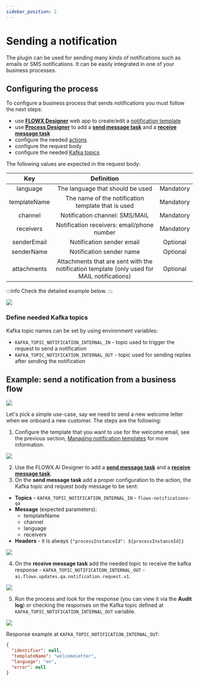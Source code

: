 ```yaml
---
sidebar_position: 2
---
```


# Sending a notification

The plugin can be used for sending many kinds of notifications such as emails or SMS notifications. It can be easily integrated in one of your business processes.

## **Configuring the process**

To configure a business process that sends notifications you must follow the next steps:

* use [**FLOWX Designer**](../../../../../terms/flowx-ai-designer) web app to create/edit a [notification template](./managing-notification-templates.md)
* use [**Process Designer**](../../../../../terms/flowx-process-designer) to add a [**send message task**](../../../../../building-blocks/node/message-send-received-task-node.md#message-send-task) and a [**receive message task**](../../../)
* configure the needed [actions](../../../../../building-blocks/actions/actions.md)
* configure the request body
* configure the needed [Kafka topics](../../../plugins-setup-guide/notifications-plugin-setup/notifications-plugin-setup.md)

The following values are expected in the request body:

|     Key      |                                         Definition                                          |           |
| :----------: | :-----------------------------------------------------------------------------------------: | :-------: |
|   language   |                              The language that should be used                               | Mandatory |
| templateName |                     The name of the notification template that is used                      | Mandatory |
|   channel    |                               Notification channel: SMS/MAIL                                | Mandatory |
|  receivers   |                         Notification receivers: email/phone number                          | Mandatory |
| senderEmail  |                                  Notification sender email                                  | Optional  |
|  senderName  |                                  Notification sender name                                   | Optional  |
| attachments  | Attachments that are sent with the notification template (only used for MAIL notifications) | Optional  |

:::info
Check the detailed example below.
:::

![](https://s3.eu-west-1.amazonaws.com/docx.flowx.ai/platform-deep-dive/notification_archi_send.png)

### Define needed Kafka topics

Kafka topic names can be set by using environment variables:

* `KAFKA_TOPIC_NOTIFICATION_INTERNAL_IN` - topic used to trigger the request to send a notification
* `KAFKA_TOPIC_NOTIFICATION_INTERNAL_OUT` - topic used for sending replies after sending the notification


## Example: send a notification from a business flow

![](https://s3.eu-west-1.amazonaws.com/docx.flowx.ai/platform-deep-dive/send_a_notification_proc.png)

Let's pick a simple use-case, say we need to send a new welcome letter when we onboard a new customer. The steps are the following:

1. Configure the template that you want to use for the welcome email, see the previous section, [Managing notification templates](managing-notification-templates.md) for more information.

![](https://s3.eu-west-1.amazonaws.com/docx.flowx.ai/platform-deep-dive/send_a_notif_from_business_flow.gif)

2. Use the FLOWX.AI Designer to add a [**send message task**](../../../../../building-blocks/node/message-send-received-task-node.md#message-send-task) and a [**receive message task**](../../../../../building-blocks/node/message-send-received-task-node.md#message-receive-task).
3. On the **send message task** add a proper configuration to the action, the Kafka topic and request body message to be sent:

* **Topics** - `KAFKA_TOPIC_NOTIFICATION_INTERNAL_IN` - `flowx-notifications-qa`
* **Message** (expected parameters):
    * templateName
    * channel
    * language
    * receivers
* **Headers** - it is always `{"processInstanceId": ${processInstanceId}}`

![](https://s3.eu-west-1.amazonaws.com/docx.flowx.ai/platform-deep-dive/notif_params_send.png)

4. On the **receive message task** add the needed topic to receive the kafka response - `KAFKA_TOPIC_NOTIFICATION_INTERNAL_OUT` - `ai.flowx.updates.qa.notification.request.v1`.

![](https://s3.eu-west-1.amazonaws.com/docx.flowx.ai/platform-deep-dive/generate_notif_receive.png)

5. Run the process and look for the response (you can view it via the **Audit log**) or checking the responses on the Kafka topic defined at `KAFKA_TOPIC_NOTIFICATION_INTERNAL_OUT` variable.

![](https://s3.eu-west-1.amazonaws.com/docx.flowx.ai/platform-deep-dive/notif_send_resp.png)


Response example at `KAFKA_TOPIC_NOTIFICATION_INTERNAL_OUT`:

```json
{
  "identifier": null,
  "templateName": "welcomeLetter",
  "language": "en",
  "error": null
}
```
